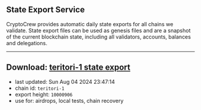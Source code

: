 ## State Export Service
CryptoCrew provides automatic daily state exports for all chains we validate. State export files can be used as genesis files and are a snapshot of the current blockchain state, including all validators, accounts, balances and delegations.

---
**Download: [teritori-1 state export](https://dl-eu2.ccvalidators.com/SERVICE/teritori/teritori-1_export_10000906.json)**
---

- last updated: Sun Aug 04 2024 23:47:14
- chain id: `teritori-1`
- export height: `10000906`
- use for: airdrops, local tests, chain recovery
